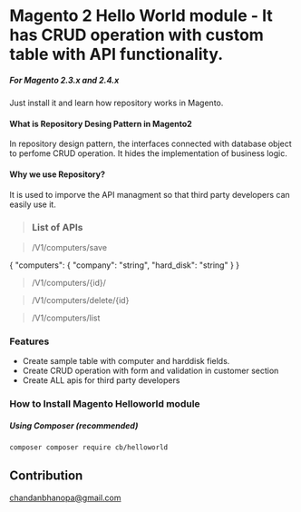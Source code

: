 # Magento 2 Hello World module - It has CRUD operation with custom table with API functionality.

##### For Magento 2.3.x and 2.4.x

Just install it and learn how repository works in Magento.


#### What is Repository Desing Pattern in Magento2
In repository design pattern, the interfaces connected with database object to perfome CRUD operation. It hides the implementation of business logic.

#### Why we use Repository?

It is used to imporve the API managment so that third party developers can easily use it.


> ### List of APIs

> /V1/computers/save

{
  "computers": {
    "company": "string",
    "hard_disk": "string"
  }
}

> /V1/computers/{id}/

> /V1/computers/delete/{id}

> /V1/computers/list


### Features
* Create sample table with computer and harddisk fields.
* Create CRUD operation with form and validation in customer section
* Create ALL apis for third party developers

### How to Install Magento Helloworld module

##### Using Composer (recommended)

```sh
composer composer require cb/helloworld
```

Contribution
---
chandanbhanopa@gmail.com
